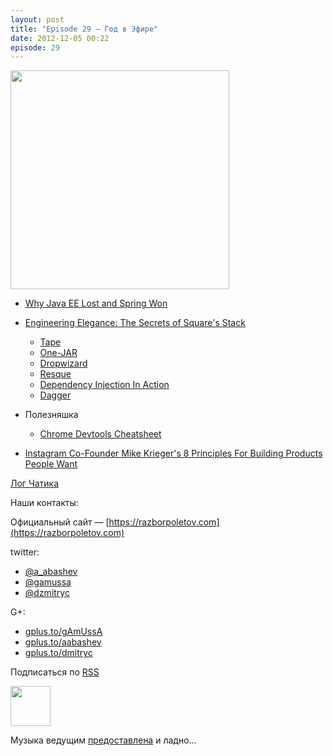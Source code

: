 ```yaml
---
layout: post
title: "Episode 29 — Год в Эфире"
date: 2012-12-05 00:22
episode: 29
---
```


<img border="0" width="350" height="350" src="https://lh3.googleusercontent.com/-RAQJql0Vn14/UL7apCLEFfI/AAAAAAAAJNY/PO-32BBo56s/s501/razbor_29_text.png
"/>

- [Why Java EE Lost and Spring Won](http://java.dzone.com/articles/why-java-ee-lost-and-spring)
- [Engineering Elegance: The Secrets of Square's Stack](http://www.infoq.com/presentations/Square)
    - [Tape](http://square.github.com/tape/)
    - [One-JAR](http://one-jar.sourceforge.net/)
    - [Dropwizard](http://dropwizard.codahale.com/getting-started/)
    - [Resque](https://github.com/blog/542-introducing-resque)
    - [Dependency Injection In Action](http://www.manning.com/prasanna/)
    - [Dagger](http://square.github.com/dagger/)
- Полезняшка
    - [Chrome Devtools Cheatsheet](http://anti-code.com/devtools-cheatsheet/) 

- [Instagram Co-Founder Mike Krieger's 8 Principles For Building Products People Want](http://techcrunch.com/2012/11/30/instagram-co-founder-mike-kriegers-8-principles-for-building-products-people-want/)

[Лог Чатика](https://razborpoletov.com/broadcast/2012-12-02.html)

Наши контакты:

Официальный сайт — [https://razborpoletov.com](https://razborpoletov.com)

twitter: 

 * [@a_abashev](https://twitter.com/#!/a_abashev) 
 * [@gamussa](https://twitter.com/#!/gamussa)
 * [@dzmitryc](https://twitter.com/#!/dzmitryc)

G+:

 * [gplus.to/gAmUssA](http://gplus.to/gAmUssA) 
 * [gplus.to/aabashev](http://gplus.to/aabashev) 
 * [gplus.to/dmitryc](http://gplus.to/dmitryc)

<!-- player goes here-->

<audio preload="none">
  <source src="http://traffic.libsyn.com/razborpoletov/razbor_29.mp3" type="audio/mp3" />
  Your browser does not support the audio tag.
</audio>

Подписаться по [RSS](http://feeds.feedburner.com/razbor-podcast)

<!-- episode file link goes here-->
<a href="http://traffic.libsyn.com/razborpoletov/razbor_29.mp3" imageanchor="1" style="clear: left; margin-bottom: 1em; margin-left: auto; margin-right: 2em;"><img border="0" height="64" src="https://razborpoletov.com/images/mp3.png" width="64" /></a>

Музыка ведущим [предоставлена](http://www.audiobank.fm/single-music/27/111/More-And-Less/) и ладно...

